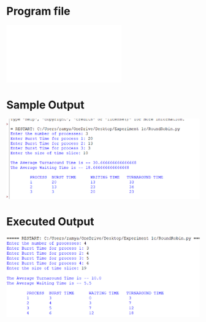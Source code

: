 # Program file
![Program file](RoundRobin.py)

# Sample Output
![Sample Output](SampleOutput.png)

# Executed Output
![Executed Output](ExecutedOutput.png)






